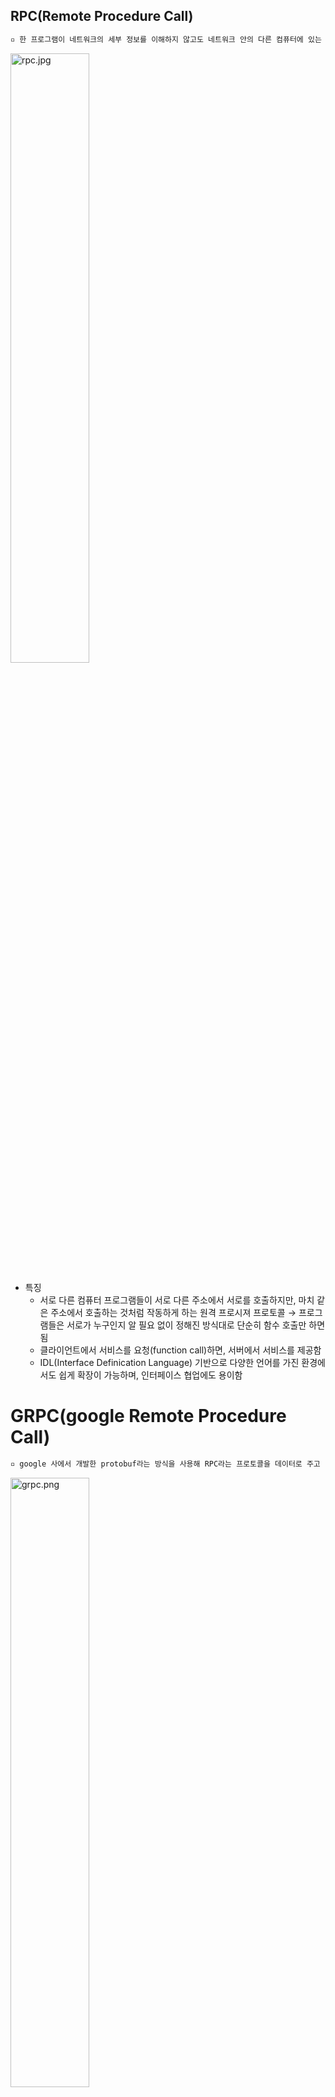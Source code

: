 
## **RPC**(Remote Procedure Call)

```````tex
▫️ 한 프로그램이 네트워크의 세부 정보를 이해하지 않고도 네트워크 안의 다른 컴퓨터에 있는 프로그램에서 서비스를 요청하는 프로토콜
```````

<img src="https://user-images.githubusercontent.com/33214969/145026118-4b9feea9-6eb9-41a6-8076-f2d6fd1618f9.jpg" alt="rpc.jpg" width="50%"/>

+ 특징
  + 서로 다른 컴퓨터 프로그램들이 서로 다른 주소에서 서로를 호출하지만, 마치 같은 주소에서 호출하는 것처럼 작동하게 하는 원격 프로시져 프로토콜 → 프로그램들은 서로가 누구인지 알 필요 없이 정해진 방식대로 단순히 함수 호출만 하면 됨
  + 클라이언트에서 서비스를 요청(function call)하면, 서버에서 서비스를 제공함
  + IDL(Interface Definication Language) 기반으로 다양한 언어를 가진 환경에서도 쉽게 확장이 가능하며, 인터페이스 협업에도 용이함

# GRPC(google Remote Procedure Call)

```tex
▫️ google 사에서 개발한 protobuf라는 방식을 사용해 RPC라는 프로토콜을 데이터로 주고 받는 오픈소스 RPC 플랫폼
```

<img src="https://user-images.githubusercontent.com/33214969/145026218-b272ef47-c4be-4915-8ce6-8c5a62b4a4b9.png" alt="grpc.png" width="50%" />

+ 특징

  + 전송을 위해 TCP/IP 프로토콜과 `HTTP 2.0` 프로토콜을 사용함
  + IDL(Interface Definition language)로 `protobuf(protocol buffer)`를 사용함 → IDL만 정의하면 높은 성능을 보장하는 서비스와 메세지에 대한 소스 코드가 각 언어에 맞게 자동 생성됨 → 개발자들은 사용 언어에 구애받지 않고 사용하기만 하면 됨
  + SSL/TLS를 사용하여 서버를 인증함 + 클라이언트 ↔ 서버 간에 교환되는 모든 데이터를 암호화함
  + 서버에서 클라이언트 응용 프로그램의 함수를 바로 호출 할 수 있음 → 분산 MSA를 쉽게 구현할 수 있음
  + 서버 측에서는 서버 인터페이스를 구현 + GRPC 서버를 실행 → 클라이언트 호출을 처리함
  + [GRPC 사양](https://github.com/grpc/grpc/blob/master/doc/PROTOCOL-HTTP2.md) : GRPC 서비스가 따라야 하는 형식에 대한 지침

+ 지원 언어

  <img src="https://user-images.githubusercontent.com/33214969/145026282-6477e9d3-2d42-4b36-acd2-2e43d0f8f080.png" alt="grpc_official_support.png" width="50%" />

+ 장점

  + 높은 생산성과 효율적인 유지보수
  + 다양한 언어와 플랫폼 지원
  + 높은 메세지 압축률 및 성능
  + HTTP/2 기반의 양방향 스트리밍
  + 다양한 GRPC 생태계 → 필요에 따라 Authentication, Tracing, Load Balancing, Health Checking, API Gateway 등의 다양한 도구를 지원함
  + 빠름

+ 단점

  + 간단한 RESTful API를 제공을 목적으로 한다면 부적합함
  + protobuf 및 HTTP/2에 대한 아주 약간의 커닝 러브가 존재함
  + 메세지가 일반 REST API와 다르게 바이너리로 전달됨 → 테스트가 쉽지 않음
  + 브라우저와 서버간 통신 불가 → grpc-gateway를 통해 protobuf 형식으로 데이터를 변환한 뒤 사용함

+ REST와의 차이점

  - HTTP/2 사용
    + HTTP/1.1 - 기본적으로 클라이언트의 요청이 올때만 서버가 응답하는 구조 -> 매 요청마다 connection을 생성해야 함

  - 프로토콜 버퍼로 데이터를 전달함 -> Proto File만 배포하면 환경과 프로그램 언어에 구애받지 않고 서로 간의 테이터 통신이 가능함

+ 사용하는 경우

  + MSA(마이크로 서비스)인 경우
  + 지점 간 실시간 통신하는 경우
  + Polyglot 환경인 경우
  + 네트워크 제한 환경인 경우
  + IPC(프로세스 간 통신)인 경우

### GRPC vs HTTP

|                      | GRPC                     | HTTP API(with JSON)             |
| -------------------- | ------------------------ | ------------------------------- |
| 계약                 | 필수(.proto)             | 선택(OpenAPI)                   |
| 프로토콜             | HTTP/2                   | HTTP                            |
| Payload              | Protobuf(소형, 이진)     | JSON(대형, 사람이 읽을 수 있는) |
| 규범                 | 엄격한 사양              | 느슨함, 모든 HTTP가 유효함      |
| 스트리밍             | 클라이언트, 서버, 양방향 | 클라이언트, 서버                |
| 브라우저 지원        | X (웹 필요)              | O                               |
| 보안                 | 전송 (TLS)               | 전송 (TLS)                      |
| 클라이언트 코드 생성 | O                        | OpenAPI + 타사 도구             |

</br>

## HTTP 2.0(=HTTP/2)

```````tex
▫️ Hypertext Transfer Protocol Version 2의 약자로서, 2015년 IETF에 의해 공식적으로 발표된 HTTP/1.1의 차기 버전
```````

+ 특징

  + HTTP/1.1은 기본적으로 클라이언트의 요청이 들어올 때만 서버가 응답함 →  매 요청마다 connnection을 생성해야 함
  + HTTP/2는 1개의 connection으로 동시에 여러 개의 메세지를 주고 받음
  + header를 압축하여 중복 제거 후 전달함 → HTTP/1.1에 비해 훨씬 효율적임
  + 필요 시 클라이언트 요청 없이도 서버가 리소스를 전달할 수 있음 → 클라이언트 요청을 최소화 할 수 있음

  <img src="https://user-images.githubusercontent.com/33214969/145026741-751be423-1134-47bc-bb6c-5f826d3c05b5.png" alt="http_2.png.png" width="30%" />

</br>

## ProtoBuf(Protocol Buffer)

``````tex
▫️ google 사에서 개발한 구조화된 데이터를 직렬화(Serialization)하는 기법
``````

+ 직렬화 : 데이터 표현을 바이트 단위로 변환하는 작업

+ 아래와 같이 작성된 proto 파일이 protoc 컴파일러를 통해 각 언어로 소스 코드가 생성됨. 아래와 같은 예시로 protocol buffer가 선언되었고, 이는 통신하는 시점에 아래 이미지와 같이 인코딩되어 송수신됨 → 사이즈가 훨씬 작아짐

  <img src="https://user-images.githubusercontent.com/33214969/145026773-23ab799a-7b2d-48bb-b51e-ca915a132a52.png" alt="porotobuf.png" width="60%" />

</br></br></br>

[참고] https://grpc.io/docs/languages/go/, https://devjin-blog.com/golang-grpc-server-1/, https://velog.io/@kyusung/grpc-web-example, https://chacha95.github.io/2020-06-15-gRPC1/